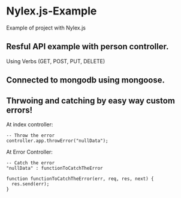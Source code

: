 Nylex.js-Example
================

Example of project with Nylex.js

## Resful API example with person controller.

  Using Verbs (GET, POST, PUT, DELETE)
  
## Connected to mongodb using mongoose.

## Thrwoing and catching by easy way custom errors!
  
  At index controller: 
   
    -- Throw the error
    controller.app.throwError("nullData");
  
  At Error Controller:   
  
    -- Catch the error
    "nullData" : functionToCatchTheError
    
    function functionToCatchTheError(err, req, res, next) {
      res.send(err);
    }
  

